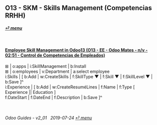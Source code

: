 ## O13 - SKM - Skills Management (Competencias RRHH)
#### [_&#x23CE; menu_](/o13/ee/o13-ee-guides_menu.md)  

<br>

#### [Employee Skill Management in Odoo13 (O13 - EE - Odoo Mates - n/v - 02:51 - Control de Competencias de Empleados)](https://youtube.com/embed/E09XNr7hhYE?autoplay=1&start=0&end=0&rel=0)
&#x229E; | o:apps | i:SkillManagement | b:Install  
&#x229E; | o:employees | v:Department | a:select employee  
i:Skills | \[ b:Add | w:CreateSkills | f:SkillType &#x25BC; | f:Skill &#x25BC; | f:SkillLevel &#x25BC; | b:Save \]&#x207F;  
i:Experience | \[ b:Add | w:CreateResuméLines | f:Name | f:Type \[ Experience || Education \]  
f:DateStart | f:DateEnd | f:Description | b:Save \]&#x207F;

<br>

###### Odoo Guides - v2_01 &nbsp; 2019-07-24  [_&#x23CE; menu_](/o13/ee/o13-ee-guides_menu.md)  

